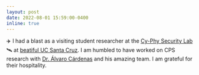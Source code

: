 ```yaml
---
layout: post
date: 2022-08-01 15:59:00-0400
inline: true
---
```


:airplane: I had a blast as a visiting student researcher at the <a href="https://users.soe.ucsc.edu/~alacarde/" target="blank">Cy-Phy Security Lab</a> :artificial_satellite:	at <a href="{{ '/assets/video/deer-family.m4v' | prepend: site.baseurl | prepend: site.url }}" target="blank">beatiful UC Santa Cruz</a>. I am humbled to have worked on CPS research with <a href="https://scholar.google.com/citations?user=zbubH9oAAAAJ&hl=en" target="blank">Dr. Álvaro Cárdenas</a> and his amazing team. I am grateful for their hospitality.